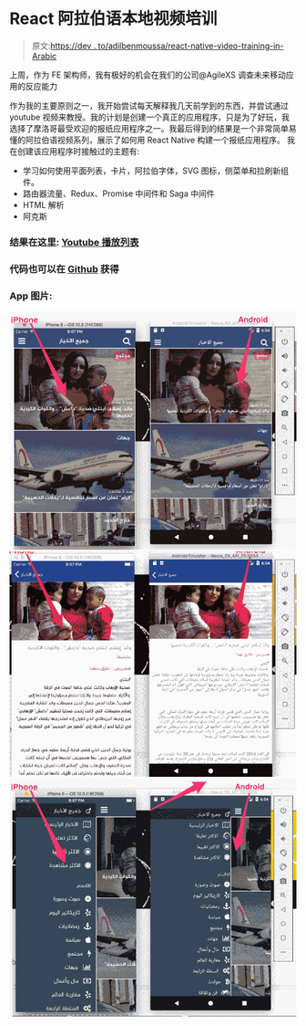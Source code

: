 # React 阿拉伯语本地视频培训

> 原文:[https://dev . to/adilbenmoussa/react-native-video-training-in-Arabic](https://dev.to/adilbenmoussa/react-native-video-training-in-arabic)

上周，作为 FE 架构师，我有极好的机会在我们的公司@AgileXS 调查未来移动应用的反应能力

作为我的主要原则之一，我开始尝试每天解释我几天前学到的东西，并尝试通过 youtube 视频来教授。我的计划是创建一个真正的应用程序，只是为了好玩，我选择了摩洛哥最受欢迎的报纸应用程序之一。我最后得到的结果是一个非常简单易懂的阿拉伯语视频系列，展示了如何用 React Native 构建一个报纸应用程序。
我在创建该应用程序时接触过的主题有:

*   学习如何使用平面列表，卡片，阿拉伯字体，SVG 图标，侧菜单和拉刷新组件。
*   路由器流量、Redux、Promise 中间件和 Saga 中间件
*   HTML 解析
*   阿克斯

### 结果在这里: [Youtube 播放列表](https://www.youtube.com/watch?list=UUoEuFnwZ1aMYns1X8-KiACQ&v=8MSRurO4Sfc)

### 代码也可以在 [Github](https://github.com/adilbenmoussa/hespress.com-react-native) 获得

### App 图片:

[![](img/a0b05da9041b1758ff4819fc6d6d242b.png)](https://res.cloudinary.com/practicaldev/image/fetch/s--5zDyhl5y--/c_limit%2Cf_auto%2Cfl_progressive%2Cq_auto%2Cw_880/https://raw.githubusercontent.com/adilbenmoussa/hespress.com-react-native/master/simg/final1.png)
[![](img/5bde73bce84029cd06078ca4980f2a01.png)](https://res.cloudinary.com/practicaldev/image/fetch/s--2XguaDJC--/c_limit%2Cf_auto%2Cfl_progressive%2Cq_auto%2Cw_880/https://raw.githubusercontent.com/adilbenmoussa/hespress.com-react-native/master/simg/final2.png)
[![](img/a706236730b04e85945c7228fc058d1e.png)](https://res.cloudinary.com/practicaldev/image/fetch/s--QKa98NVs--/c_limit%2Cf_auto%2Cfl_progressive%2Cq_auto%2Cw_880/https://raw.githubusercontent.com/adilbenmoussa/hespress.com-react-native/master/simg/final3.png)